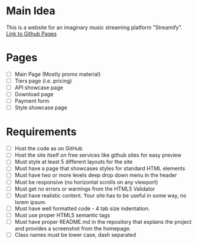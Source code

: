 # Main Idea
This is a website for an imaginary music streaming platform "Streamify".
[Link to Github Pages](https://kristyanyochev.github.io/WebDesignFinal/)

# Pages
* [ ] Main Page (Mostly promo material)
* [ ] Tiers page (i.e. pricing)
* [ ] API showcase page
* [ ] Download page
* [ ] Payment form
* [ ] Style showcase page

# Requirements
* [ ] Host the code as on GitHub
* [ ] Host the site itself on free services like github sites for easy preview
* [ ] Must style at least 5 different layouts for the site
* [ ] Must have a page that showcases styles for standard HTML elements
* [ ] Must have two or more levels deep drop down menu in the header
* [ ] Must be responsive (no horizontal scrolls on any viewport)
* [ ] Must get no errors or warnings from the HTML5 Validator
* [ ] Must have realistic content. Your site has to be useful in some way, no lorem ipsum.
* [ ] Must have well formatted code - 4 tab size indentation.
* [ ] Must use proper HTML5 semantic tags
* [ ] Must have proper README.md in the repository that explains the project and provides a screenshot from the homepage.
* [ ] Class names must be lower case, dash separated

